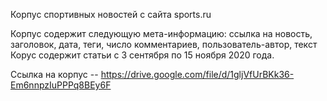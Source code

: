 Корпус спортивных новостей с сайта sports.ru

Корпус содержит следующую мета-информацию: ссылка на новость, заголовок, дата, теги, число комментариев, пользователь-автор, текст
Корус содержит статьи с 3 сентября по 15 ноября 2020 года.

Ссылка на корпус -- https://drive.google.com/file/d/1gljVfUrBKk36-Em6nnpzIuPPPq8BEy6F
